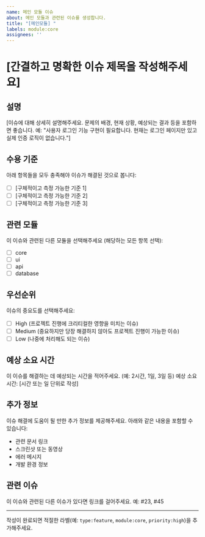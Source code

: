 ```yaml
---
name: 메인 모듈 이슈
about: 메인 모듈과 관련된 이슈를 생성합니다.
title: "[메인모듈] "
labels: module:core
assignees: ''
---
```


# [간결하고 명확한 이슈 제목을 작성해주세요]

## 설명
[이슈에 대해 상세히 설명해주세요. 문제의 배경, 현재 상황, 예상되는 결과 등을 포함하면 좋습니다. 
예: "사용자 로그인 기능 구현이 필요합니다. 현재는 로그인 페이지만 있고 실제 인증 로직이 없습니다."]

## 수용 기준
아래 항목들을 모두 충족해야 이슈가 해결된 것으로 봅니다:
- [ ] [구체적이고 측정 가능한 기준 1]
- [ ] [구체적이고 측정 가능한 기준 2]
- [ ] [구체적이고 측정 가능한 기준 3]

## 관련 모듈
이 이슈와 관련된 다른 모듈을 선택해주세요 (해당하는 모든 항목 선택):
- [ ] core
- [ ] ui
- [ ] api
- [ ] database

## 우선순위
이슈의 중요도를 선택해주세요:
- [ ] High (프로젝트 진행에 크리티컬한 영향을 미치는 이슈)
- [ ] Medium (중요하지만 당장 해결하지 않아도 프로젝트 진행이 가능한 이슈)
- [ ] Low (나중에 처리해도 되는 이슈)

## 예상 소요 시간
이 이슈를 해결하는 데 예상되는 시간을 적어주세요. (예: 2시간, 1일, 3일 등)
예상 소요 시간: [시간 또는 일 단위로 작성]

## 추가 정보
이슈 해결에 도움이 될 만한 추가 정보를 제공해주세요. 아래와 같은 내용을 포함할 수 있습니다:
- 관련 문서 링크
- 스크린샷 또는 동영상
- 에러 메시지
- 개발 환경 정보

## 관련 이슈
이 이슈와 관련된 다른 이슈가 있다면 링크를 걸어주세요. 
예: #23, #45

---
작성이 완료되면 적절한 라벨(예: `type:feature`, `module:core`, `priority:high`)을 추가해주세요.
